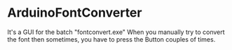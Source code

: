 # ArduinoFontConverter
It's a GUI for the batch "fontconvert.exe" When you manually try to convert the font then sometimes, you have to press the Button couples of times.
